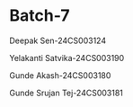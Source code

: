 # Batch-7

Deepak Sen-24CS003124

Yelakanti Satvika-24CS003190

Gunde Akash-24CS003180

Gunde Srujan Tej-24CS003181

